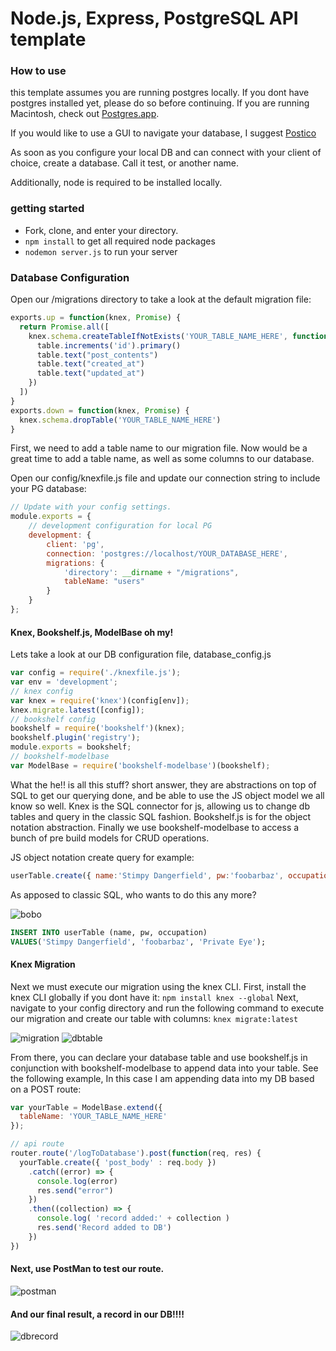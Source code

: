 # Node.js, Express, PostgreSQL API template
### How to use
  this template assumes you are running postgres locally. If you dont have postgres installed yet, please do so before continuing. If you are running Macintosh, check out [Postgres.app](http://postgresapp.com/).

  If you would like to use a GUI to navigate your database, I suggest [Postico](https://eggerapps.at/postico/)

  As soon as you configure your local DB and can connect with your client of choice, create a database. Call it test, or another name.

  Additionally, node is required to be installed locally.

### getting started
  * Fork, clone, and enter your directory.
  * `npm install` to get all required node packages
  * `nodemon server.js` to run your server

### Database Configuration
  Open our /migrations directory to take a look at the default migration file:
  ```javascript
  exports.up = function(knex, Promise) {
    return Promise.all([
      knex.schema.createTableIfNotExists('YOUR_TABLE_NAME_HERE', function(table){
        table.increments('id').primary()
        table.text("post_contents")
        table.text("created_at")
        table.text("updated_at")
      })
    ])
  }
  exports.down = function(knex, Promise) {
    knex.schema.dropTable('YOUR_TABLE_NAME_HERE')
  }
  ```
  First, we need to add a table name to our migration file. Now would be a great time to add a table name, as well as some columns to our database.

  Open our config/knexfile.js file and update our connection string to include your PG database:
  ```javascript
  // Update with your config settings.
  module.exports = {
      // development configuration for local PG
      development: {
          client: 'pg',
          connection: 'postgres://localhost/YOUR_DATABASE_HERE',
          migrations: {
              'directory': __dirname + "/migrations",
              tableName: "users"
          }
      }
  };
  ```
#### Knex, Bookshelf.js, ModelBase oh my!
  Lets take a look at our DB configuration file, database_config.js

  ```javascript
  var config = require('./knexfile.js');
  var env = 'development';
  // knex config
  var knex = require('knex')(config[env]);
  knex.migrate.latest([config]);
  // bookshelf config
  bookshelf = require('bookshelf')(knex);
  bookshelf.plugin('registry');
  module.exports = bookshelf;
  // bookshelf-modelbase
  var ModelBase = require('bookshelf-modelbase')(bookshelf);

  ```
  What the he!! is all this stuff? short answer, they are abstractions on top of SQL to get our querying done, and be able to use the JS object model we all know so well. Knex is the SQL connector for js, allowing us to change db tables and query in the classic SQL fashion. Bookshelf.js is for the object notation abstraction. Finally we use bookshelf-modelbase to access a bunch of pre build models for CRUD operations.

  JS object notation create query for example:

  ```javascript
  userTable.create({ name:'Stimpy Dangerfield', pw:'foobarbaz', occupation: 'Private Eye' })
  ```
  As apposed to classic SQL, who wants to do this any more?

  ![bobo](https://media.giphy.com/media/WrxoaVPiq0cG4/giphy.gif)
  ```sql
  INSERT INTO userTable (name, pw, occupation)
  VALUES('Stimpy Dangerfield', 'foobarbaz', 'Private Eye');
  ```


#### Knex Migration
  Next we must execute our migration using the knex CLI. First, install the knex CLI globally if you dont have it:
  `npm install knex --global`
  Next, navigate to your config directory and run the following command to execute our migration and create our table with columns:
  `knex migrate:latest`


  ![migration](http://alexmurphy.me/img/neap_template/migration.png)
  ![dbtable](http://alexmurphy.me/img/neap_template/dbtable.png)



  From there, you can declare your database table and use bookshelf.js in conjunction with bookshelf-modelbase to append data into your table. See the following example, In this case I am appending data into my DB based on a POST route:

  ```javascript
  var yourTable = ModelBase.extend({
    tableName: 'YOUR_TABLE_NAME_HERE'
  });

  // api route
  router.route('/logToDatabase').post(function(req, res) {
    yourTable.create({ 'post_body' : req.body })
      .catch((error) => {
        console.log(error)
        res.send("error")
      })
      .then((collection) => {
        console.log( 'record added:' + collection )
        res.send('Record added to DB')
      })
  })
  ```
#### Next, use PostMan to test our route.
  ![postman](http://alexmurphy.me/img/neap_template/postman.png)
#### And our final result, a record in our DB!!!!
  ![dbrecord](http://alexmurphy.me/img/neap_template/dbrecord.png)
